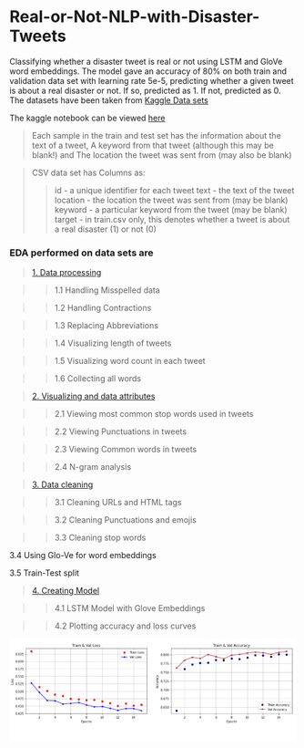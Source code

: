 # Real-or-Not-NLP-with-Disaster-Tweets
Classifying whether a disaster tweet is real or not using LSTM and GloVe word embeddings.
The model gave an accuracy of 80% on both train and validation data set with learning rate 5e-5, predicting whether a given tweet is about a real disaster or not. If so, predicted as 1. If not, predicted as 0. The datasets have been taken from <a href=https://www.kaggle.com/c/nlp-getting-started/data>Kaggle Data sets</a>


The kaggle notebook can be viewed <a href='https://www.kaggle.com/naureenmohammad/nlp-on-disaster-tweet-final'>here </a>


> Each sample in the train and test set has the information about the text of a tweet, A keyword from that tweet (although this may be blank!) and The location the tweet was sent from (may also be blank)

> CSV data set has Columns as:
>
>> id - a unique identifier for each tweet
>> text - the text of the tweet
>> location - the location the tweet was sent from (may be blank)
>> keyword - a particular keyword from the tweet (may be blank)
>> target - in train.csv only, this denotes whether a tweet is about a real disaster (1) or not (0)


### EDA performed on data sets are 

> <a href='https://github.com/naureen20/Real-or-Not-NLP-with-Disaster-Tweets/blob/master/nlp-on-disaster-tweet.ipynb'>1. Data processing </a>

  >> 1.1 Handling Misspelled data
  
  >> 1.2 Handling Contractions
  
  >> 1.3 Replacing Abbreviations
  
  >> 1.4 Visualizing length of tweets
  
  >> 1.5 Visualizing word count in each tweet
  
  >> 1.6 Collecting all words
  
  
> <a href='https://github.com/naureen20/Real-or-Not-NLP-with-Disaster-Tweets/blob/master/nlp-on-disaster-tweet.ipynb'>2. Visualizing and data attributes  </a>

  >> 2.1 Viewing most common stop words used in tweets
  
  >> 2.2 Viewing Punctuations in tweets
  
  >> 2.3 Viewing Common words in tweets
  
  >> 2.4 N-gram analysis
  
  
>  <a href='https://github.com/naureen20/Real-or-Not-NLP-with-Disaster-Tweets/blob/master/nlp-on-disaster-tweet.ipynb'>3. Data cleaning </a>

  >> 3.1 Cleaning URLs and HTML tags
  
  >> 3.2 Cleaning Punctuations and emojis
  
  >> 3.3 Cleaning stop words
  
  3.4 Using Glo-Ve for word embeddings
  
  3.5 Train-Test split
  
  
><a href='https://github.com/naureen20/Real-or-Not-NLP-with-Disaster-Tweets/blob/master/nlp-on-disaster-tweet.ipynb'> 4. Creating Model</a>

  >> 4.1 LSTM Model with Glove Embeddings
  
  >> 4.2 Plotting accuracy and loss curves
  
  <img src="https://github.com/naureen20/Real-or-Not-NLP-with-Disaster-Tweets/blob/master/loss_acc_plot.png">
  
